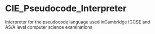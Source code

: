 # CIE_Pseudocode_Interpreter
Interpreter for the pseudocode language used inCambridge IGCSE and AS/A level computer science examinations
